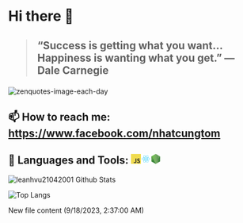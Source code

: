 # Hi there 👋


## <blockquote>&ldquo;Success is getting what you want... Happiness is wanting what you get.&rdquo; &mdash; <footer>Dale Carnegie</footer></blockquote>


<img width="50%" src="https://zenquotes.io/api/image" alt="zenquotes-image-each-day" />


 ## 📫 How to reach me: https://www.facebook.com/nhatcungtom


 ## 🌱 **Languages and Tools:**	<code><img height="20" src="https://raw.githubusercontent.com/github/explore/80688e429a7d4ef2fca1e82350fe8e3517d3494d/topics/javascript/javascript.png"></code><code><img height="20" src="https://raw.githubusercontent.com/github/explore/80688e429a7d4ef2fca1e82350fe8e3517d3494d/topics/react/react.png"></code><code><img height="20" src="https://raw.githubusercontent.com/github/explore/80688e429a7d4ef2fca1e82350fe8e3517d3494d/topics/nodejs/nodejs.png"></code>


![leanhvu21042001 Github Stats](https://github-readme-stats.vercel.app/api?username=leanhvu21042001&show_icons=true&theme=tokyonight)


![Top Langs](https://github-readme-stats.vercel.app/api/top-langs/?username=leanhvu21042001&layout=compact&theme=tokyonight)


New file content (9/18/2023, 2:37:00 AM)